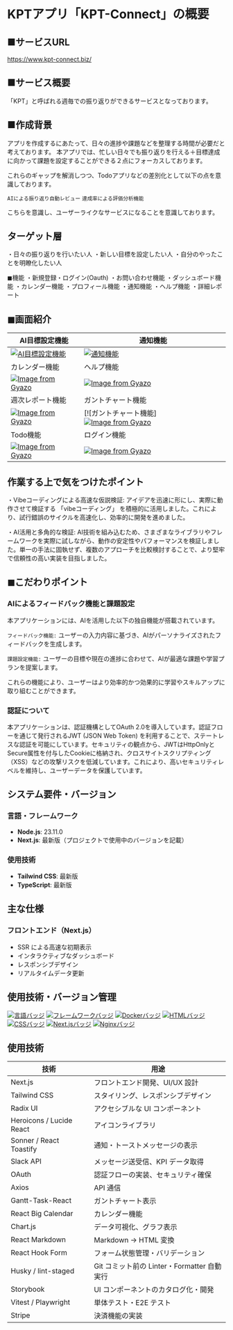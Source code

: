 # KPTアプリ「KPT-Connect」の概要

## ■サービスURL 
https://www.kpt-connect.biz/

## ■サービス概要
「KPT」と呼ばれる週毎での振り返りができるサービスとなっております。

## ■作成背景
アプリを作成するにあたって、日々の進捗や課題などを整理する時間が必要だと考えております。
本アプリでは、忙しい日々でも振り返りを行える＋目標達成に向かって課題を設定することができる２点にフォーカスしております。

これらのギャップを解消しつつ、Todoアプリなどの差別化として以下の点を意識しております。

`AIによる振り返り自動レビュー`
`達成率による評価分析機能`

こちらを意識し、ユーザーライクなサービスになることを意識しております。

## ターゲット層

・日々の振り返りを行いたい人
・新しい目標を設定したい人
・自分のやったことを明瞭化したい人

◼︎機能
・新規登録・ログイン(Oauth)
・お問い合わせ機能
・ダッシュボード機能
・カレンダー機能
・プロフィール機能
・通知機能
・ヘルプ機能
・詳細レポート

## ◼︎画面紹介

| AI目標設定機能 | 通知機能 |
| --- | --- |
[![AI目標設定機能](https://i.gyazo.com/7cb16c6bdead2c515e0fb9c569bba400.gif)](https://i.gyazo.com/7cb16c6bdead2c515e0fb9c569bba400.gif)| [![通知機能](https://i.gyazo.com/8d9d9c0d1d7f6fdd551fede73fbe4bf1.gif)](https://i.gyazo.com/8d9d9c0d1d7f6fdd551fede73fbe4bf1.gif)
|  カレンダー機能 | ヘルプ機能 |
| [![Image from Gyazo](https://i.gyazo.com/721d604ed58493f8ea3ff3113c6ed17a.png)](https://gyazo.com/721d604ed58493f8ea3ff3113c6ed17a) | [![Image from Gyazo](https://i.gyazo.com/962524efef4a8ccd4b252c61e3f76ad9.png)](https://gyazo.com/962524efef4a8ccd4b252c61e3f76ad9)
| 週次レポート機能 | ガントチャート機能 |
[![Image from Gyazo](https://i.gyazo.com/60d6f8eab86a38df27c88c7ce1765c84.png)](https://gyazo.com/60d6f8eab86a38df27c88c7ce1765c84)|[![ガントチャート機能][![Image from Gyazo](https://i.gyazo.com/aaa31cf336ea2bae92fee0ae213eae1a.png)](https://gyazo.com/aaa31cf336ea2bae92fee0ae213eae1a)
| Todo機能 | ログイン機能 |
[![Image from Gyazo](https://i.gyazo.com/95b2017850c980e124c757a82d44131a.png)](https://gyazo.com/95b2017850c980e124c757a82d44131a)| [![Image from Gyazo](https://i.gyazo.com/bd8880b069874c2a613a2aca5b57c361.gif)](https://gyazo.com/bd8880b069874c2a613a2aca5b57c361) 


## 作業する上で気をつけたポイント

・Vibeコーディングによる高速な仮説検証: アイデアを迅速に形にし、実際に動作させて検証する 「vibeコーディング」 を積極的に活用しました。これにより、試行錯誤のサイクルを高速化し、効率的に開発を進めました。

・AI活用と多角的な検証: AI技術を組み込むため、さまざまなライブラリやフレームワークを実際に試しながら、動作の安定性やパフォーマンスを検証しました。単一の手法に固執せず、複数のアプローチを比較検討することで、より堅牢で信頼性の高い実装を目指しました。


## ◼︎こだわりポイント

### AIによるフィードバック機能と課題設定

本アプリケーションには、AIを活用した以下の独自機能が搭載されています。

`フィードバック機能:` ユーザーの入力内容に基づき、AIがパーソナライズされたフィードバックを生成します。

`課題設定機能:` ユーザーの目標や現在の進捗に合わせて、AIが最適な課題や学習プランを提案します。

これらの機能により、ユーザーはより効率的かつ効果的に学習やスキルアップに取り組むことができます。

###  認証について

本アプリケーションは、認証機構としてOAuth 2.0を導入しています。認証フローを通じて発行されるJWT (JSON Web Token) を利用することで、ステートレスな認証を可能にしています。セキュリティの観点から、JWTはHttpOnlyとSecure属性を付与したCookieに格納され、クロスサイトスクリプティング（XSS）などの攻撃リスクを低減しています。これにより、高いセキュリティレベルを維持し、ユーザーデータを保護しています。

## システム要件・バージョン

### 言語・フレームワーク
- **Node.js**: 23.11.0
- **Next.js**: 最新版（プロジェクトで使用中のバージョンを記載）

### 使用技術

- **Tailwind CSS**: 最新版
- **TypeScript**: 最新版

## 主な仕様

### フロントエンド（Next.js）

- SSR による高速な初期表示
- インタラクティブなダッシュボード
- レスポンシブデザイン
- リアルタイムデータ更新

## 使用技術・バージョン管理

[![言語バッジ](https://img.shields.io/badge/-Ruby-CC342D.svg?logo=ruby&style=flat-square&logoColor=white)](https://www.ruby-lang.org/)
[![フレームワークバッジ](https://img.shields.io/badge/-Ruby%20on%20Rails-CC0000.svg?logo=ruby-on-rails&style=flat-square&logoColor=white)](https://rubyonrails.org/)
[![Dockerバッジ](https://img.shields.io/badge/-Docker-2496ED.svg?logo=docker&style=flat-square&logoColor=white)](https://www.docker.com/)
[![HTMLバッジ](https://img.shields.io/badge/-HTML5-E34F26.svg?logo=html5&style=flat-square&logoColor=white)](https://developer.mozilla.org/en-US/docs/Web/Guide/HTML)
[![CSSバッジ](https://img.shields.io/badge/-CSS3-1572B6.svg?logo=css3&style=flat-square&logoColor=white)](https://developer.mozilla.org/en-US/docs/Web/CSS)
[![Next.jsバッジ](https://img.shields.io/badge/-Next.js-000000.svg?logo=next.js&style=flat-square&logoColor=white)](https://nextjs.org/)
[![Nginxバッジ](https://img.shields.io/badge/-Nginx-009639.svg?logo=nginx&style=flat-square&logoColor=white)](https://www.nginx.com/)


## 使用技術

| 技術                 | 用途                                      |
| -------------------- | ----------------------------------------- |
| Next.js              | フロントエンド開発、UI/UX 設計            |
| Tailwind CSS         | スタイリング、レスポンシブデザイン         |
| Radix UI             | アクセシブルな UI コンポーネント          |
| Heroicons / Lucide React | アイコンライブラリ                   |
| Sonner / React Toastify | 通知・トーストメッセージの表示         |
| Slack API            | メッセージ送受信、KPI データ取得          |
| OAuth                | 認証フローの実装、セキュリティ確保        |
| Axios                | API 通信                                  |
| Gantt-Task-React     | ガントチャート表示                        |
| React Big Calendar   | カレンダー機能                            |
| Chart.js             | データ可視化、グラフ表示                  |
| React Markdown       | Markdown → HTML 変換                      |
| React Hook Form      | フォーム状態管理・バリデーション          |
| Husky / lint-staged  | Git コミット前の Linter・Formatter 自動実行 |
| Storybook            | UI コンポーネントのカタログ化・開発        |
| Vitest / Playwright  | 単体テスト・E2E テスト                    |
| Stripe               | 決済機能の実装                            |
